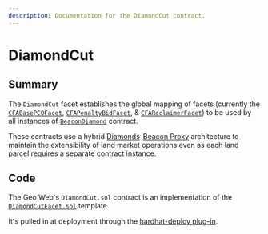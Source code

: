 ```yaml
---
description: Documentation for the DiamondCut contract.
---
```


# DiamondCut

## Summary

The `DiamondCut` facet establishes the global mapping of facets (currently the [`CFABasePCOFacet`](../cfabasepcofacet.md), [`CFAPenaltyBidFacet`](../cfapenaltybidfacet.md), & [`CFAReclaimerFacet`](../cfareclaimerfacet.md)) to be used by all instances of [`BeaconDiamond`](../beacondiamond.md) contract.&#x20;

These contracts use a hybrid [Diamonds](../standards-and-protocols/diamonds-multi-facet-proxy-eip-2535.md)-[Beacon Proxy](../standards-and-protocols/beacon-proxy.md) architecture to maintain the extensibility of land market operations even as each land parcel requires a separate contract instance.

## Code

The Geo Web's `DiamondCut.sol` contract is an implementation of the [`DiamondCutFacet.sol`](https://github.com/wighawag/hardhat-deploy/blob/master/solc\_0.8/diamond/facets/DiamondCutFacet.sol) template.&#x20;

It's pulled in at deployment through the [hardhat-deploy plug-in](https://github.com/wighawag/hardhat-deploy).
